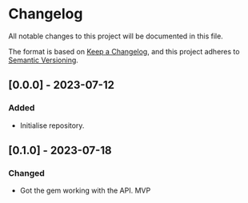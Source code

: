 # Changelog

All notable changes to this project will be documented in this file.

The format is based on [Keep a Changelog](https://keepachangelog.com/en/1.0.0/),
and this project adheres to [Semantic Versioning](https://semver.org/spec/v2.0.0.html).

## [0.0.0] - 2023-07-12

### Added

- Initialise repository.

## [0.1.0] - 2023-07-18

### Changed

- Got the gem working with the API. MVP
